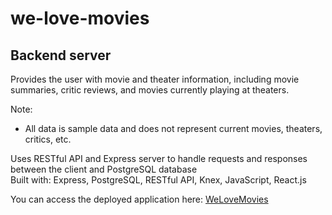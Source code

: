 # we-love-movies

## Backend server
Provides the user with movie and theater information, including movie summaries, critic reviews, and movies currently playing at theaters.

Note:
* All data is sample data and does not represent current movies, theaters, critics, etc.

Uses RESTful API and Express server to handle requests and responses between the client and PostgreSQL database  
Built with: Express, PostgreSQL, RESTful API, Knex, JavaScript, React.js

You can access the deployed application here: [WeLoveMovies](https://welove-movies-client.herokuapp.com/)
